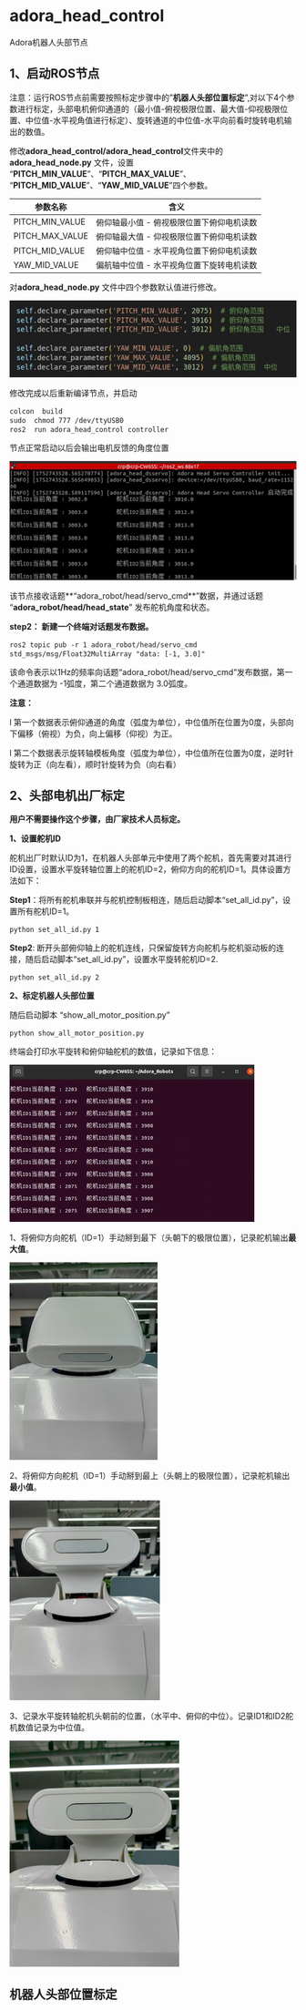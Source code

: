 # adora_head_control

Adora机器人头部节点

## 1、**启动ROS节点**

注意：运行ROS节点前需要按照标定步骤中的”**机器人头部位置标定**”,对以下4个参数进行标定，头部电机俯仰通道的（最小值-俯视极限位置、最大值-仰视极限位置、中位值-水平视角值进行标定）、旋转通道的中位值-水平向前看时旋转电机输出的数值。

修改**adora_head_control/adora_head_control**文件夹中的 **adora_head_node.py** 文件，设置 “**PITCH_MIN_VALUE**”、“**PITCH_MAX_VALUE**”、 “**PITCH_MID_VALUE**”、“**YAW_MID_VALUE**”四个参数。

| 参数名称        | 含义                                      |
| --------------- | ----------------------------------------- |
| PITCH_MIN_VALUE | 俯仰轴最小值 - 俯视极限位置下俯仰电机读数 |
| PITCH_MAX_VALUE | 俯仰轴最大值 - 仰视极限位置下俯仰电机读数 |
| PITCH_MID_VALUE | 俯仰轴中位值 - 水平视角位置下俯仰电机读数 |
| YAW_MID_VALUE   | 偏航轴中位值 - 水平视角位置下旋转电机读数 |

对**adora_head_node.py** 文件中四个参数默认值进行修改。

![img](fig\fig2.png)

 

修改完成以后重新编译节点，并启动

```shell
colcon  build  
sudo  chmod 777 /dev/ttyUSB0  
ros2  run adora_head_control controller   
```

节点正常启动以后会输出电机反馈的角度位置

![img](fig\fig1.png)

该节点接收话题**“adora_robot/head/servo_cmd**”数据，并通过话题 “**adora_robot/head/head_state**” 发布舵机角度和状态。

 

**step2： 新建一个终端对话题发布数据。** 

```
ros2 topic pub -r 1 adora_robot/head/servo_cmd  std_msgs/msg/Float32MultiArray "data: [-1, 3.0]"  
```

该命令表示以1Hz的频率向话题“adora_robot/head/servo_cmd”发布数据，第一个通道数据为 -1弧度，第二个通道数据为 3.0弧度。

**注意：**

l 第一个数据表示俯仰通道的角度（弧度为单位），中位值所在位置为0度，头部向下偏移（俯视）为负，向上偏移（仰视）为正。

l 第二个数据表示旋转轴模板角度（弧度为单位），中位值所在位置为0度，逆时针旋转为正（向左看），顺时针旋转为负（向右看）





## 2、头部电机出厂标定

**用户不需要操作这个步骤，由厂家技术人员标定。**

**1、设置舵机ID**

舵机出厂时默认ID为1，在机器人头部单元中使用了两个舵机，首先需要对其进行ID设置，设置水平旋转轴位置上的舵机ID=2，俯仰方向的舵机ID=1。具体设置方法如下：

**Step1**：将所有舵机串联并与舵机控制板相连，随后启动脚本“set_all_id.py”，设置所有舵机ID=1。

```
python set_all_id.py 1  
```

**Step2**: 断开头部俯仰轴上的舵机连线，只保留旋转方向舵机与舵机驱动板的连接，随后启动脚本“set_all_id.py”，设置水平旋转舵机ID=2.

```
python set_all_id.py 2  
```

 

**2、标定机器人头部位置**

随后启动脚本 “show_all_motor_position.py” 

```
python show_all_motor_position.py 
```

 终端会打印水平旋转和俯仰轴舵机的数值，记录如下信息：

![img](fig\fig3.png)

1、将俯仰方向舵机（ID=1）手动掰到最下（头朝下的极限位置），记录舵机输出**最大值**。

<img src="fig\fig4.jpg" alt="img" style="zoom:50%;" />

 

2、将俯仰方向舵机（ID=1）手动掰到最上（头朝上的极限位置），记录舵机输出**最小值**。

<img src="fig\fig5.jpg" alt="img" style="zoom:50%;" />

3、记录水平旋转轴舵机头朝前的位置，（水平中、俯仰的中位）。记录ID1和ID2舵机数值记录为中位值。  

<img src="fig\fig6.jpg" alt="img" style="zoom:50%;" />

 

## 机器人头部位置标定

